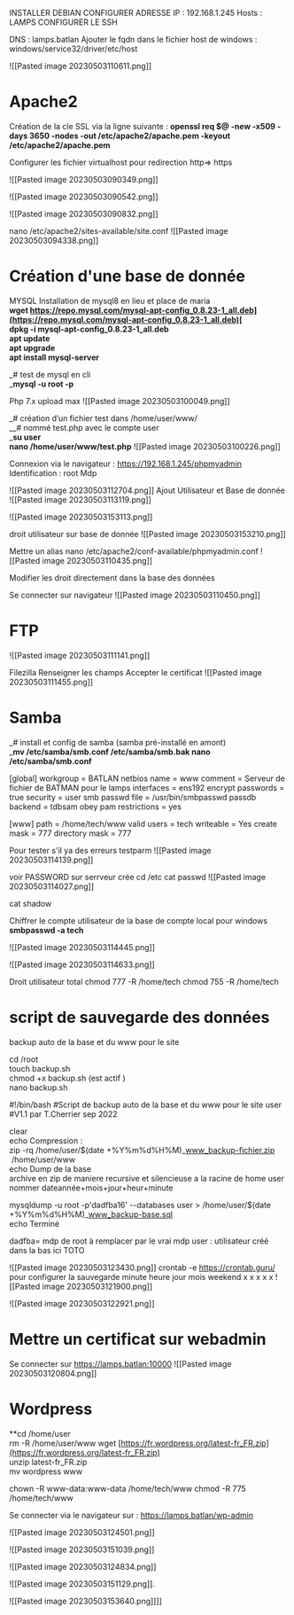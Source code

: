 
INSTALLER  DEBIAN 
CONFIGURER ADRESSE IP : 192.168.1.245
Hosts : LAMPS
CONFIGURER LE SSH

DNS : lamps.batlan
Ajouter le fqdn dans le fichier host de windows : windows/service32/driver/etc/host

![[Pasted image 20230503110611.png]]

# Apache2

Création de la cle SSL via la ligne suivante :
**openssl req $@ -new -x509 -days 3650 -nodes -out /etc/apache2/apache.pem -keyout /etc/apache2/apache.pem**

Configurer les fichier virtualhost pour redirection http=> https


![[Pasted image 20230503090349.png]]

![[Pasted image 20230503090542.png]]

![[Pasted image 20230503090832.png]]

nano /etc/apache2/sites-available/site.conf
![[Pasted image 20230503094338.png]]


# Création d'une base de donnée
MYSQL
Installation de mysql8 en lieu et place de maria  
**wget [https://repo.mysql.com/mysql-apt-config_0.8.23-1_all.deb](https://repo.mysql.com/mysql-apt-config_0.8.23-1_all.deb)[  
](https://repo.mysql.com//mysql-apt-config_0.8.22-1_all.deb)dpkg -i mysql-apt-config_0.8.23-1_all.deb   
apt update  
apt upgrade  
apt install mysql-server**

  

_# test de mysql en cli  
_**mysql -u root -p**


Php 7.x
upload max
![[Pasted image 20230503100049.png]]

_# création d’un fichier test dans /home/user/www/  
__# nommé test.php avec le compte user  
_**su user  
nano /home/user/www/test.php**
![[Pasted image 20230503100226.png]]

Connexion via le navigateur :
https://192.168.1.245/phpmyadmin
Identification : root 
Mdp

![[Pasted image 20230503112704.png]]
Ajout Utilisateur et Base de donnée 
![[Pasted image 20230503113119.png]]

![[Pasted image 20230503153113.png]]

droit utilisateur sur base de donnée
![[Pasted image 20230503153210.png]]

Mettre un alias
nano /etc/apache2/conf-available/phpmyadmin.conf
![[Pasted image 20230503110435.png]]

Modifier les droit directement dans la base des données


Se connecter sur navigateur 
![[Pasted image 20230503110450.png]]

# FTP

![[Pasted image 20230503111141.png]]

Filezilla 
Renseigner les champs
Accepter le certificat
![[Pasted image 20230503111455.png]]

# Samba
_# install et config de samba (samba pré-installé en amont)  
_**mv /etc/samba/smb.conf /etc/samba/smb.bak
nano /etc/samba/smb.conf**

[global]
workgroup = BATLAN
netbios name = www
comment = Serveur de fichier de BATMAN pour le lamps
interfaces = ens192
encrypt passwords = true
security = user
smb passwd file = /usr/bin/smbpasswd
passdb backend = tdbsam
obey pam restrictions = yes

[www]
path = /home/tech/www
valid users = tech
writeable = Yes
create mask = 777
directory mask = 777




Pour tester s'il ya des erreurs
testparm
![[Pasted image 20230503114139.png]]









voir PASSWORD sur serrveur crée
cd /etc
cat passwd
![[Pasted image 20230503114027.png]]

cat shadow

Chiffrer le compte utilisateur de la base de compte local pour windows
**smbpasswd -a tech**

![[Pasted image 20230503114445.png]]

![[Pasted image 20230503114633.png]]

Droit utilisateur total
chmod 777 -R /home/tech 
chmod 755 -R /home/tech


# script de sauvegarde des données
backup auto de la base et du www pour le site

cd /root					  
touch backup.sh  
chmod +x backup.sh 		(est actif )			  
nano backup.sh

#!/bin/bash
#Script de backup auto de la base et du www pour le site user
#V1.1 par T.Cherrier sep 2022

clear  
echo Compression :  
 zip -rq /home/user/$(date +%Y%m%d%H%M)_www_backup-fichier.zip  /home/user/www  
echo Dump de la base  
archive en zip  de maniere recursive et silencieuse a la racine de home user nommer dateannée+mois+jour+heur+minute 

mysqldump -u root -p'dadfba16' --databases user > /home/user/$(date +%Y%m%d%H%M)_www_backup-base.sql  
echo Terminé

dadfba= mdp de root à remplacer par le vrai mdp
user : utilisateur créé dans la bas ici TOTO



![[Pasted image 20230503123430.png]]
crontab -e
https://crontab.guru/ pour configurer la sauvegarde
minute heure jour mois weekend
		x    x             x       x         x
![[Pasted image 20230503121900.png]]

![[Pasted image 20230503122921.png]]



# Mettre un certificat sur webadmin
Se connecter sur https://lamps.batlan:10000
![[Pasted image 20230503120804.png]]


# Wordpress

**cd /home/user  
rm -R /home/user/www
wget [https://fr.wordpress.org/latest-fr_FR.zip](https://fr.wordpress.org/latest-fr_FR.zip)  
unzip latest-fr_FR.zip  
mv wordpress www

chown -R www-data:www-data /home/tech/www
chmod -R 775 /home/tech/www


Se connecter via le navigateur sur : https://lamps.batlan/wp-admin

![[Pasted image 20230503124501.png]]


![[Pasted image 20230503151039.png]]

![[Pasted image 20230503124834.png]]

![[Pasted image 20230503151129.png]].


![[Pasted image 20230503153640.png]]]]
